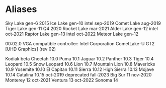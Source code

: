 # Aliases

Sky Lake        gen-6                   2015
Ice Lake        gen-10 intel       sep-2019
Comet Lake                         aug-2019
Tiger Lake      gen-11                   Q4 2020
Rocket Lake                        mar-2021
Alder Lake      gen-12 intel       oct-2021
Raptor Lake     gen-13 intel       oct-2022
Meteor Lake     gen-12

00:02.0 VGA compatible controller: Intel Corporation CometLake-U GT2 [UHD Graphics] (rev 02)


Kodiak          beta
Cheetah         10.0
Puma            10.1
Jaguar          10.2
Panther         10.3
Tiger           10.4
Leopard         10.5
Snow Leopard    10.6
Lion            10.7
Mountain Lion   10.8
Mavericks       10.9
Yosemite        10.10
El Capitan      10.11
Sierra          10.12
High Sierra     10.13
Mojave          10.14
Catalina        10.15              oct-2019    deprecated fall-2023
Big Sur         11                 nov-2020
Monterey        12                 oct-2021
Ventura         13                 oct-2022
Sonoma          14
